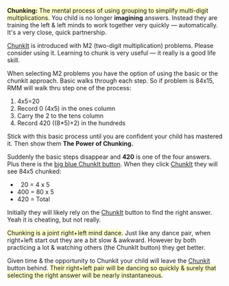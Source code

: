 <p><span style="background-color:#ffffcc"><b>Chunking:</b> The mental process of using grouping to simplify multi-digit multiplications.</span> You child is no longer <b>imagining</b> answers. Instead they are training the left &amp; left minds to work together very quickly &#151; automatically. It&#039;s a very close, quick partnership.</p>

<p><u>ChunkIt</u> is introduced with M2 (two-digit multiplication) problems. Please consider using it. Learning to chunk is very useful &#151; it really is a good life skill.</p>

<p>When selecting M2 problems you have the option of using the basic or the chunkit approach. Basic walks through each step. So if problem is 84x15, RMM will walk thru step one of the process:
<ol>
<li>4x5=20</li>
<li>Record 0 (4x5) in the ones column</li>
<li>Carry the 2 to the tens column</li>
<li>Record 420 ((8*5)+2) in the hundreds
</ol>
</p>

<p>Stick with this basic process until you are confident your child has mastered it. Then show them <b>The Power of Chunking.</b></p>

<p>Suddenly the basic steps disappear and <b>420</b> is one of the four answers. Plus there is the <u>big blue ChunkIt button</u>. When they click <u>ChunkIt</u> they will see 84x5 chunked:
<ul>
<li>&nbsp;&nbsp;20 = 4 x 5</li>
<li>400 = 80 x 5</li>
<li>420 = Total</li>
</ul>
</p>

<p>Initially they will likely rely on the <u>ChunkIt</u> button to find the right answer. Yeah it is cheating, but not really.

<p><span style="background-color:#ffffcc">Chunking is a joint right+left mind dance.</span> Just like any dance pair, when right+left start out they are a bit slow &amp; awkward. However by both practicing a lot &amp; watching others (the ChunkIt button) they get better.</p>

<p>Given time &amp; the opportunity to Chunkit your child will leave the <u>Chunkit</u> button behind. <span style="background-color:#ffffcc">Their right+left pair will be dancing so quickly &amp; surely that selecting the right answer will be nearly instantaneous.</span></p>
